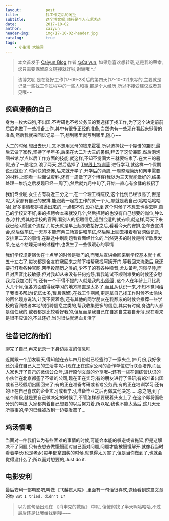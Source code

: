 ```yaml
---
layout:           post
title:            找工作之后的闲扯
subtitle:         这个博文呢,纯粹是个人心理活动
date:             2017-10-02
anthor:           caiyun
header-img:       img/17-10-02-header.jpg 
catalog:          true
tags:             
    - 小生活 大脑洞
---
```

> 本文首发于 [Caiyun Blog](http://agcaiyun.cn/ ),作者 [@Caiyun](https://github.com/Agcaiyun),  如果您喜欢想转载,这是我的荣幸,您只需要保留原文链接就好啦,谢谢哦 ^_^

> 该博文呢,是在签好工作(17-09-28)后的第四天(17-10-02)来写的,主要就是记录一些找工作过程中的一些人和事,都是个人经历,所以不接受建议或者意见哦~~


## 疯疯傻傻的自己
身为一枚大四狗,不出国,不考研也不考公务员的我选择了找工作,为了这个决定前前后后也做了一些准备工作,其中有很多正经的准备,当然也有一些现在看起来挺傻的准备,然后我就来回忆记录一下,想到哪里就写到哪里,随心~~

大二的时候,想出去玩儿,又不想用父母的钱来霍霍,所以选择找一个靠谱的兼职,最后去做了家教,坚持了半年多,后来在大二升大三的暑假,辞去了这份兼职,然后泡泡图书馆,学点以后工作方面的技能,就这样,不知不觉间大三就要结束了.在大三的暑假,去了一趟北京,浪了两天,然后选择了 [TW线上特训营](https://agcaiyun.cn/2017/09/08/memoryOfTW/) 进行学习,就这样一个假期说没就没了,时间快的恐怖,后来就开学了.开学后的两周,一周整理简历和网申需要的材料,上网看一些面试资料,还有一周做了这个博客(我以为三天就能做好的,结果处理一堆坑之后发现已经一周了),然后就九月中旬了,开始一直心有余悸的校招了

我们专业呢,女生占有将近三分之一,在一个理工科院校,这个比例已经很高了,但是呢,大家都有自己的安排,能跟我一起找工作的就一个人,那就是我自己(哈哈哈哈哈哈),好多事情都是被逼出来的,一点都不假,没办法,到这个时候了不想去也得去啊,自己的学校又不好,来的招聘会本来就没几个,然后招聘的也没有自己想要的岗位,肿么办,凉拌,找其他学校的官网,看别人的招聘信息,遇到合适的就去呗,就这样,两天下来我已经习惯这个流程了,每天就是早上起来收拾好之后,看看今天的安排,坐车去宣讲会,然后做笔试,一天基本能有两三场宣讲和笔试,然后晚上回去接着看官网做记录,安排第二天的事情,在路途中刷刷题看看面经什么的,当然更多的时候是听听歌发发呆,在这个枯燥无味的过程中,也发生了一些很暖心的事情

我们学校规定宿舍在十点半的时候是锁门的,而我从宣讲会回来到学校基本就十点五十左右了,每次都是舍友在我回来之前下楼帮我找阿姨开门,等我回来洗漱后,我还要打灯看各种官网,网申投简历之类的,少不了的有各种噪音,舍友备考,习惯早睡,而且对声音比较敏感,但对我却从来没有任何抱怨,看我笔试不顺利难受的时候还安慰我,给我加油打气;还有一个不得不提的人就是我的[小师傅](https://www.compelcode.com/home) ,这个人在年龄上只比我大几个月,但各方面值得我学习的地方简直是太多了,而且从认识一来,不知不觉间给了我很多帮助(记忆太多,暂且保留),在找工作期间,更是拿自己找工作时候不太愉快的回忆现身说法,让我不要着急;还有其他的同学朋友在我颓废的时候会推荐一些学校的官网或者本地的招聘信息之类的,帮我收集更多的信息,其实有时候,身边的人都是信任我的,或者都是比较看好我的,但反而是我自己在自怨自艾妄自菲薄,现在看来是很不应该的,不过还好,当时很快就满血复活了

## 往昔记忆的他们

聊完了自己,再来记录一下身边朋友的信息吧

近期跟一个朋友聊天,得知他在去年四月份就已经签约了一家央企,(四月份,我好像还沉浸在自己大三的生活中呢~)现在正在这家公司的合作单位进行联合培养,而且人家也开了自己的微信公众号,进行原创文章的分享哦~;还有一些在训练营认识的小伙伴在北京都签了不错的公司,现在正在实习;有的朋友进行了保研;有的准备出国或者已经假期出国回来了;有的正在准备考研或者考公务员;有的正在培训学习;还有的正在自己喜欢的企业实习或者学习,准备毕业之后再做其他决定......总之吧,到了这个阶段,就是要自己做决定的时候了,不管怎样都要硬着头皮上了;在这个即将面临分别的年级,大家都向着自己想要的以后努力着,所以呢,我也不能太落后,这几天无所事事的,学习已经被放到一边要发霉了...

## 鸡汤慎喝

当面对一件我们认为有些困难的事情的时候,可能会本能的躲避或者拖延,但是这解决不了问题,只有去想去做慢慢面对自己面对问题,问题才能被慢慢解开.就像我当时看着学长(也是老乡)每年都拿国奖的时候,就觉得太厉害了,但是当你做到了,也就会觉得没什么了;所以面对想要的,Just do it.

## 电影安利

最后安利一部电影吧,叫做《飞越疯人院》.里面有一句话很喜欢,送给看到这篇文章的你
```But I tried, didn't I?```
 
> 以为这句话出现在 《肖申克的救赎》 中呢, 傻傻的找了半天啊哈哈哈,不过最后还是让我给找到喽~~~







